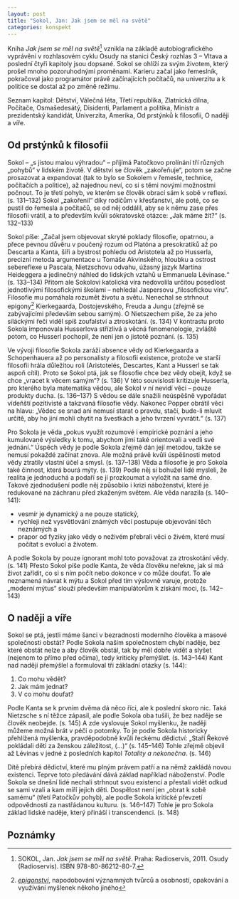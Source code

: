 ```yaml
---
layout: post
title: "Sokol, Jan: Jak jsem se měl na světě"
categories: konspekt
---
```

Kniha *Jak jsem se měl na světě*[^jak-jsem-se-mel-na-svete] vznikla na základě autobiografického vyprávění v rozhlasovém cyklu Osudy na stanici Český rozhlas 3 – Vltava a poslední čtyři kapitoly jsou dopsané. Sokol se ohlíží za svým životem, který prošel mnoho pozoruhodnými proměnami. Karieru začal jako řemeslník, pokračoval jako programátor právě začínajících počítačů, na univerzitu a k politice se dostal až po změně režimu.

Seznam kapitol: Dětství, Válečná léta, Třetí republika, Zlatnická dílna, Počítače, Osmašedesátý, Disidenti, Parlament a politika, Ministr a prezidentský kandidát, Univerzita, Amerika, Od prstýnků k filosofii, O naději a víře.

## Od prstýnků k filosofii

Sokol – „s jistou malou výhradou“ – přijímá Patočkovo prolínání tří různých „pohybů“ v lidském životě. V dětství se člověk „zakořeňuje“, potom se začne prosazovat a expandovat (tak to bylo se Sokolem v řemesle, technice, počítačích a politice), až najednou neví, co si s těmi novými možnostmi počnout. To je třetí pohyb, ve kterém se člověk obrací sám k sobě v reflexi. (s. 131–132) Sokol „zakořenil“ díky rodičům v křesťanství, ale poté, co se pustil do řemesla a počítačů, se od něj oddálil, aby se k němu zase přes filosofii vrátil, a to především kvůli sókratovské otázce: „Jak máme žít?“ (s. 132–133)

Sokol píše: „Začal jsem objevovat skryté poklady filosofie, opatrnou, a přece pevnou důvěru v poučený rozum od Platóna a presokratiků až po Descarta a Kanta, šíři a bystrost pohledu od Aristotela až po Husserla, precizní metoda argumentace u Tomáše Akvinského, hloubku a ostrost sebereflexe u Pascala, Nietzschovu odvahu, úžasný jazyk Martina Heideggera a jedinečný náhled do lidských vztahů u Emmanuela Lévinase.“ (s. 133–134) Přitom ale Sokolovi katolická víra nedovolila určitou posedlost jednotlivými filosofickými školami – nehledal Jaspersovu „filosofickou víru“. Filosofie mu pomáhala rozumět životu a světu. Nenechal se strhnout epigony[^epigonstvi] Kierkegaarda, Dostojevského, Freuda a Jungu (zřejmě se zabývajícími především sebou samým). O Nietszechem píše, že za jeho siláckými řeči viděl spíš zoufalství a ztroskotání. (s. 134) V kontrastu proto Sokola imponovala Husserlova střízlivá a věcná fenomenologie, zvláště potom, co Husserl pochopil, že není jen o jistotě poznání. (s. 135)

Ve vývoji filosofie Sokola zaráží absence vědy od Kierkegaarda a Schopenhauera až po personalisty a filosofii existence, protože ve starší filosofii hrála důležitou roli (Aristotelés, Descartes, Kant a Husserl se tak aspoň cítil). Proto se Sokol ptá, jak se filosofie chce bez vědy obejít, když se chce „vracet k věcem samým“? (s. 136) V této souvislosti kritizuje Husserla, pro kterého byla matematika vědou, ale Sokol v ní nevidí věci – pouze produkty ducha. (s. 136–137) S vědou se dále snažili neúspěšně vypořádat vídeňští pozitivisté a takzvaná filosofie vědy. Nakonec Popper obrátil věci na hlavu: „Vědec se snad ani nemusí starat o pravdu, stačí, bude-li mluvit určitě, aby ho jiní mohli chytit na švestkách a jeho tvrzení vyvrátit.“ (s. 137)

Pro Sokola je věda „pokus využít rozumové i empirické poznání a jeho kumulované výsledky k tomu, abychom jimi také orientovali a vedli své jednání.“ Úspěch vědy je podle Sokola zřejmě dán její metodou, takže se nemusí pokaždé začínat znova. Ale možná právě kvůli úspěšnosti metod vědy ztratily vlastní účel a smysl. (s. 137–138) Věda a filosofie je pro Sokola také činnost, která bourá mýty. (s. 139) Podle něj si bohužel lidé mysleli, že realita je jednoduchá a podaří se jí prozkoumat a vyložit na samé dno. Takové zjednodušení podle něj způsobilo i krizi náboženství, které je redukované na záchranu před zkaženým světem. Ale věda narazila (s. 140–141):

- vesmír je dynamický a ne pouze statický,
- rychleji než vysvětlování známých věcí postupuje objevování těch neznámých a
- prapor od fyziky jako vědy o neživém přebrali věci o živém, které musí počítat s evolucí a životem.

A podle Sokola by pouze ignorant mohl toto považovat za ztroskotání vědy. (s. 141) Přesto Sokol píše podle Kanta, že věda člověku neřekne, jak si má život zařídit, co si s ním počít nebo dokonce v co může doufat. To ale neznamená návrat k mýtu a Sokol před tím výslovně varuje, protože „moderní mýtus“ slouží především manipulátorům k získání moci, (s. 142–143)

## O naději a víře

Sokol se ptá, jestli máme šanci v bezradnosti moderního člověka a masové společnosti obstát? Podle Sokola našim společnostem chybí naděje, bez které obstát nelze a aby člověk obstál, tak by měl dobře vidět a slyšet (nejenom to přímo před očima), tedy kriticky přemýšlet. (s. 143–144) Kant nad nadějí přemýšlel a formuloval tři základní otázky (s. 144):

1. Co mohu vědět?
2. Jak mám jednat?
3. V co mohu doufat?

Podle Kanta se k prvním dvěma dá něco říci, ale k poslední skoro nic. Taká Nietzsche s ní těžce zápasil, ale podle Sokola oba tušili, že bez naděje se člověk neobejde. (s. 145) A zde vyslovuje Sokol myšlenku, že naději můžeme možná brát v péči o potomky. To je podle Sokola historicky přehlížená myšlenka, pravděpodobně kvůli řeckému dědictví: „Staří Řekové pokládali děti za ženskou záležitost, (...)“ (s. 145–146) Tohle zřejmě objevil až Lévinas v jedné z posledních kapitol *Totality a nekonečna*. (s. 146)

Dítě přebírá dědictví, které mu plným právem patří a na němž zakládá novou existenci. Teprve toto předávání dává základ například náboženství. Podle Sokola se dnešní lidé nechali strhnout svou existencí a přestali vidět odkud se sami vzali a kam míří jejich děti. Dospělost není jen „obrat k sobě samému“ (třetí Patočkův pohyb), ale podle Sokola kritické převzetí odpovědnosti za nastřádanou kulturu. (s. 146–147) Tohle je pro Sokola základ lidské naděje, který přináší i transcendenci. (s. 148)

## Poznámky

[^jak-jsem-se-mel-na-svete]: SOKOL, Jan. *Jak jsem se měl na světě*. Praha: Radioservis, 2011. Osudy (Radioservis). ISBN 978-80-86212-80-7.
[^epigonstvi]: *[epigonství]*, napodobování významných tvůrců a osobností, opakování a využívání myšlenek někoho jiného

[epigonství]: https://slovnik-cizich-slov.abz.cz/web.php/slovo/epigon-epigonstvi
